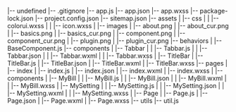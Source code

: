 |-- undefined
    |-- .gitignore
    |-- app.js
    |-- app.json
    |-- app.wxss
    |-- package-lock.json
    |-- project.config.json
    |-- sitemap.json
    |-- assets
    |   |-- css
    |   |   |-- colorui.wxss
    |   |   |-- icon.wxss
    |   |-- images
    |       |-- about.png
    |       |-- about_cur.png
    |       |-- basics.png
    |       |-- basics_cur.png
    |       |-- component.png
    |       |-- component_cur.png
    |       |-- plugin.png
    |       |-- plugin_cur.png
    |-- behaviors
    |   |-- BaseComponent.js
    |-- components
    |   |-- Tabbar
    |   |   |-- Tabbar.js
    |   |   |-- Tabbar.json
    |   |   |-- Tabbar.wxml
    |   |   |-- Tabbar.wxss
    |   |-- TitleBar
    |       |-- TitleBar.js
    |       |-- TitleBar.json
    |       |-- TitleBar.wxml
    |       |-- TitleBar.wxss
    |-- pages
    |   |-- index
    |       |-- index.js
    |       |-- index.json
    |       |-- index.wxml
    |       |-- index.wxss
    |       |-- components
    |           |-- MyBill
    |           |   |-- MyBill.js
    |           |   |-- MyBill.json
    |           |   |-- MyBill.wxml
    |           |   |-- MyBill.wxss
    |           |-- MySetting
    |           |   |-- MySetting.js
    |           |   |-- MySetting.json
    |           |   |-- MySetting.wxml
    |           |   |-- MySetting.wxss
    |           |-- Page
    |               |-- Page.js
    |               |-- Page.json
    |               |-- Page.wxml
    |               |-- Page.wxss
    |-- utils
        |-- util.js
